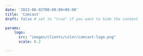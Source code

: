 ```yaml
---
date: '2023-08-02T00:00:00+00:00'
title: 'Comcast'
draft: false # set to "true" if you want to hide the content

params:
    logo:
      src: "images/clients/color/comcast-logo.png"
      scale: 0.2

---
```

